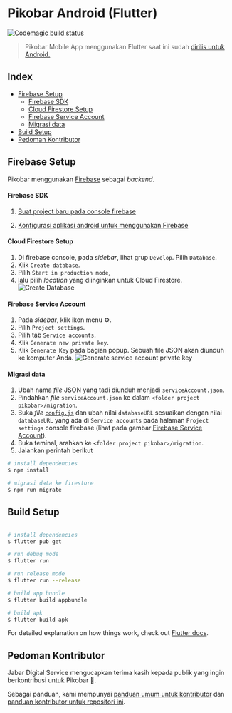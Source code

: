 
# Pikobar Android (Flutter)
[![Codemagic build status](https://api.codemagic.io/apps/5e7dcf5ec986423f712285cb/5e7dcf5ec986423f712285ca/status_badge.svg)](https://codemagic.io/apps/5e7dcf5ec986423f712285cb/5e7dcf5ec986423f712285ca/latest_build)

> Pikobar Mobile App menggunakan Flutter saat ini sudah [dirilis untuk Android.](https://play.google.com/store/apps/details?id=id.go.jabarprov.pikobar "dirilis untuk Android.")

## Index

- [Firebase Setup](#firebase-setup)
	- [Firebase SDK](#firebase-sdk)
	- [Cloud Firestore Setup](#cloud-firestore-setup)
	- [Firebase Service Account](#firebase-service-account)
	- [Migrasi data](#migrasi-data)
- [Build Setup](#build-setup)
- [Pedoman Kontributor](#pedoman-kontributor)

  
## Firebase Setup

Pikobar menggunakan [Firebase](https://firebase.google.com/) sebagai _backend_.

  
#### Firebase SDK

1. [Buat project baru pada console firebase](https://firebase.google.com/docs/flutter/setup#create_firebase_project)

2. [Konfigurasi aplikasi android untuk menggunakan Firebase](https://firebase.google.com/docs/flutter/setup#configure_an_android_app)

  

#### Cloud Firestore Setup

1. Di firebase console, pada _sidebar_, lihat grup `Develop`. Pilih `Database`.
2. Klik `Create database`.
3. Pilih `Start in production mode`,
4. lalu pilih _location_ yang diinginkan untuk Cloud Firestore.
![Create Database](https://user-images.githubusercontent.com/4391973/77878823-69d3ec80-7283-11ea-8a83-62857b58f229.png)

  
#### Firebase Service Account

1. Pada _sidebar_, klik ikon menu :gear:.
2. Pilih `Project settings`.
3. Pilih tab `Service accounts`.
4. Klik `Generate new private key`.
5. Klik `Generate Key` pada bagian popup. Sebuah file JSON akan diunduh ke komputer Anda.
![Generate service account private key](https://user-images.githubusercontent.com/4391973/77879531-d7344d00-7284-11ea-880c-bedab6e508bd.png)

#### Migrasi data

1. Ubah nama _file_ JSON yang tadi diunduh menjadi `serviceAccount.json`.
2. Pindahkan _file_ `serviceAccount.json` ke dalam `<folder project pikobar>/migration`.
3. Buka _file_ [`config.js`](https://github.com/jabardigitalservice/pikobar-flutter/blob/setup-environment/migration/config.js) dan ubah nilai `databaseURL` sesuaikan dengan nilai `databaseURL` yang ada di `Service accounts` pada halaman `Project settings` console firebase (lihat pada gambar [Firebase Service Account](#firebase-service-account)).
4. Buka teminal, arahkan ke `<folder project pikobar>/migration`.
5. Jalankan perintah berikut
```bash 
# install dependencies
$ npm install

# migrasi data ke firestore
$ npm run migrate
```

  

## Build Setup
``` bash

# install dependencies
$ flutter pub get

# run debug mode
$ flutter run

# run release mode
$ flutter run --release

# build app bundle
$ flutter build appbundle

# build apk
$ flutter build apk

```

  

For detailed explanation on how things work, check out [Flutter docs](https://flutter.dev/docs).

  

## Pedoman Kontributor

Jabar Digital Service mengucapkan terima kasih kepada publik yang ingin berkontribusi untuk Pikobar :pray:.

Sebagai panduan, kami mempunyai [panduan umum untuk kontributor](https://github.com/jabardigitalservice/pikobar-relawan-readme/blob/master/README.md) dan [panduan kontributor untuk repositori ini](CONTRIBUTING.md).
